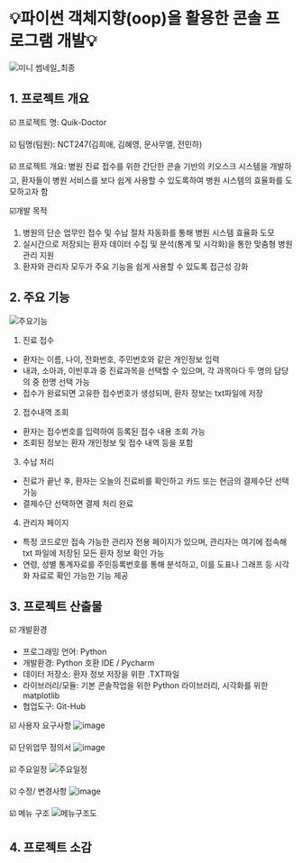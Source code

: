 
# 💡파이썬 객체지향(oop)을 활용한 콘솔 프로그램 개발💡
![미니 썸네일_최종](https://github.com/user-attachments/assets/a5490fea-7a1a-454c-ad07-5d94c2b4a8d7)


## 1. 프로젝트 개요
☑️ 프로젝트 명: Quik-Doctor

☑️ 팀명(팀원): NCT247(김희애, 김혜영, 문사무엘, 전민하)

☑️ 프로젝트 개요: 병원 진료 접수를 위한 간단한 콘솔 기반의 키오스크 시스템을 개발하고, 환자들이 병원 서비스를 보다 쉽게 사용할 수 있도록하여 병원 시스템의 효율화를 도모하고자 함

☑️개발 목적
  1) 병원의 단순 업무인 접수 및 수납 절차 자동화를 통해 병원 시스템 효율화 도모
  2) 실시간으로 저장되는 환자 데이터 수집 및 분석(통계 및 시각화)을 통한 맞춤형 병원 관리 지원
  3) 환자와 관리자 모두가 주요 기능을 쉽게 사용할 수 있도록 접근성 강화

## 2. 주요 기능
![주요기능](https://github.com/user-attachments/assets/32c7d0d3-9b9e-407e-a2b3-d97cfeb4e162)
 1) 진료 접수
  - 환자는 이름, 나이, 전화번호, 주민번호와 같은 개인정보 입력
  - 내과, 소아과, 이빈후과 중 진료과목을 선택할 수 있으며, 각 과목마다 두 명의 담당의 중 한명 선택 가능
  - 접수가 완료되면 고유한 접수번호가 생성되며, 환자 정보는 txt파일에 저장

 2) 접수내역 조회
  - 환자는 접수번호를 입력하여 등록된 접수 내용 조회 가능
  - 조회된 정보는 환자 개인정보 및 접수 내역 등을 포함

 3) 수납 처리
  - 진료가 끝난 후, 환자는 오늘의 진료비를 확인하고 카드 또는 현금의 결제수단 선택 가능
  - 결제수단 선택하면 결제 처리 완료

 4) 관리자 페이지
  - 특정 코드로만 접속 가능한 관리자 전용 페이지가 있으며, 관리자는 여기에 접속해 txt 파일에 저장된 모든 환자 정보 확인 가능
  - 연령, 성별 통계자료를 주민등록번호를 통해 분석하고, 이를 도표나 그래프 등 시각화 자료로 확인 가능한 기능 제공


## 3. 프로젝트 산출물
☑️ 개발환경
  - 프로그래밍 언어: Python
  - 개발환경: Python 호환 IDE / Pycharm
  - 데이터 저장소: 환자 정보 저장을 위한 .TXT파일
  - 라이브러리/모듈: 기본 콘솔작업을 위한 Python 라이브러리, 시각화를 위한  matplotlib
  - 협업도구: Git-Hub

☑️ 사용자 요구사항
![image](https://github.com/user-attachments/assets/37de1264-81ad-4854-bf15-29b2d93847d4)

☑️ 단위업무 정의서
![image](https://github.com/user-attachments/assets/ef1c5b8b-8024-4419-94a4-08af834a547b)

☑️ 주요일정
![주요일정](https://github.com/user-attachments/assets/d6d4a6af-b27e-4b68-b553-ebfc0f755471)

☑️ 수정/ 변경사항
![image](https://github.com/user-attachments/assets/9a01820b-d042-4762-8e73-d6acfb2b0d88)

☑️ 메뉴 구조
![메뉴구조도](https://github.com/user-attachments/assets/5dd6ef8f-6bd4-4c4a-9f6e-3cec8e671a8f)



## 4. 프로젝트 소감
